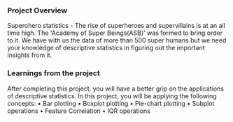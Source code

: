 ### Project Overview

 Superohero statistics - The rise of superheroes and supervillains is at an all time high. The 'Academy of Super Beings(ASB)' was formed to bring order to it. We have with us the data of more than 500 super humans but we need your knowledge of descriptive statistics in figuring out the important insights from it.


### Learnings from the project

 After completing this project, you will have a better grip on the applications of descriptive statistics. In this project, you will be applying the following concepts:
•	Bar plotting
•	Boxplot plotting
•	Pie-chart plotting
•	Subplot operations
•	Feature Correlation
•	IQR operations


